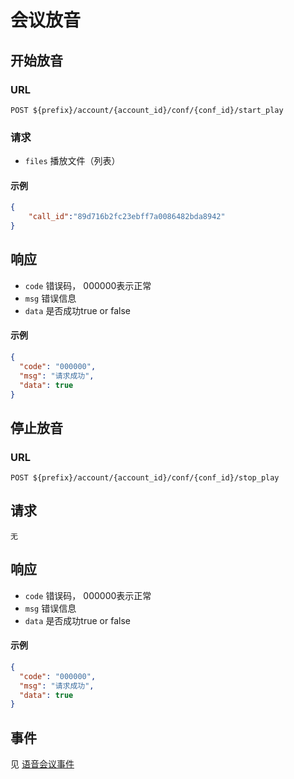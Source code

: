 # 会议放音

## 开始放音

### URL

```
POST ${prefix}/account/{account_id}/conf/{conf_id}/start_play
```

### 请求

- `files` 播放文件（列表）

#### 示例
```json
{
	"call_id":"89d716b2fc23ebff7a0086482bda8942"
}
```

## 响应
- `code` 错误码， 000000表示正常
- `msg` 错误信息
- `data` 是否成功true or false

#### 示例
```json
{
  "code": "000000",
  "msg": "请求成功",
  "data": true
}
```


## 停止放音

### URL

```
POST ${prefix}/account/{account_id}/conf/{conf_id}/stop_play
```

## 请求
	无

## 响应
- `code` 错误码， 000000表示正常
- `msg` 错误信息
- `data` 是否成功true or false

#### 示例
```json
{
  "code": "000000",
  "msg": "请求成功",
  "data": true
}
```

## 事件

见 [语音会议事件](../env/conf/index.md)
